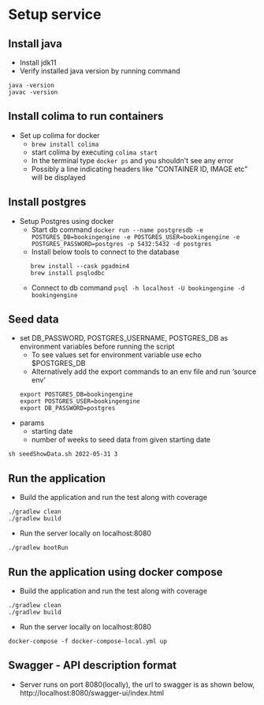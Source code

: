# Setup service

## Install java
- Install jdk11
- Verify installed java version by running command
```shell script
java -version
javac -version
```

## Install colima to run containers
- Set up colima for docker
  - `brew install colima`
  - start colima by executing `colima start`
  - In the terminal type `docker ps` and you shouldn't see any error
  - Possibly a line indicating headers like "CONTAINER ID, IMAGE etc" will be displayed


## Install postgres
- Setup Postgres using docker
  - Start db command
    `docker run --name postgresdb -e POSTGRES_DB=bookingengine -e POSTGRES_USER=bookingengine -e POSTGRES_PASSWORD=postgres -p 5432:5432 -d postgres`
  - Install below tools to connect to the database
   ```
      brew install --cask pgadmin4   
      brew install psqlodbc
   ```
  - Connect to db command
    `psql -h localhost -U bookingengine -d bookingengine`

## Seed data
- set DB_PASSWORD, POSTGRES_USERNAME, POSTGRES_DB as environment variables before running the script
  - To see values set for environment variable use
    echo $POSTGRES_DB
  - Alternatively add the export commands to an env file and run ‘source env’
   ```
   export POSTGRES_DB=bookingengine
   export POSTGRES_USER=bookingengine
   export DB_PASSWORD=postgres
   ```
- params
  - starting date
  - number of weeks to seed data from given starting date

`sh seedShowData.sh 2022-05-31 3`

## Run the application
- Build the application and run the test along with coverage
```shell script
./gradlew clean
./gradlew build
```
- Run the server locally on localhost:8080
```shell script
./gradlew bootRun
```

## Run the application using docker compose
- Build the application and run the test along with coverage
```shell script
./gradlew clean
./gradlew build
```
- Run the server locally on localhost:8080
```shell script
docker-compose -f docker-compose-local.yml up 
```

## Swagger - API description format
- Server runs on port 8080(locally), the url to swagger is as shown below,
  http://localhost:8080/swagger-ui/index.html